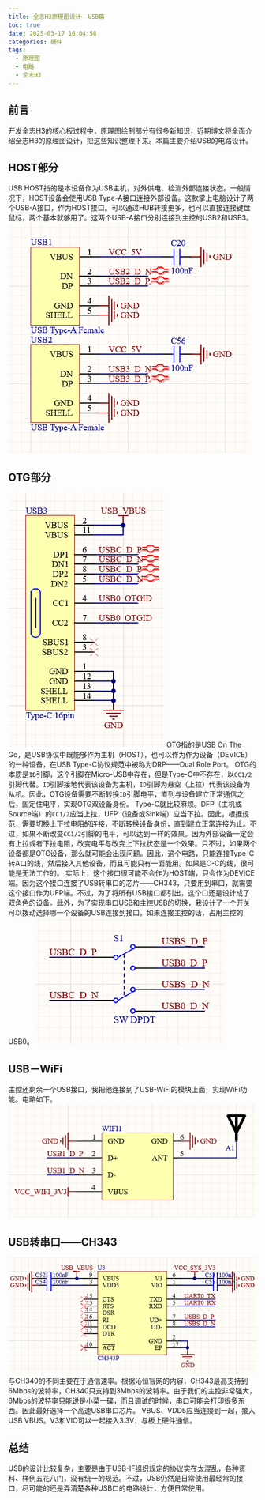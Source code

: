 ```yaml
---
title: 全志H3原理图设计——USB篇
toc: true
date: 2025-03-17 16:04:58
categories: 硬件
tags:
  - 原理图
  - 电路
  - 全志H3
---
```

## 前言
开发全志H3的核心板过程中，原理图绘制部分有很多新知识，近期博文将全面介绍全志H3的原理图设计，把这些知识整理下来。本篇主要介绍USB的电路设计。
<!-- more -->
## HOST部分
USB HOST指的是本设备作为USB主机，对外供电、检测外部连接状态。一般情况下，HOST设备会使用USB Type-A接口连接外部设备。这款掌上电脑设计了两个USB-A接口，作为HOST接口。可以通过HUB转接更多，也可以直接连接键盘鼠标，两个基本就够用了。这两个USB-A接口分别连接到主控的USB2和USB3。
![USBA-HOST电路](全志H3原理图设计——USB篇/image.png)
## OTG部分
![USB Type-C电路](全志H3原理图设计——USB篇/image-1.png)
OTG指的是USB On The Go，是USB协议中既能够作为主机（HOST），也可以作为作为设备（DEVICE）的一种设备，在USB Type-C协议规范中被称为DRP——Dual Role Port。
OTG的本质是`ID`引脚，这个引脚在Micro-USB中存在，但是Type-C中不存在，以`CC1/2`引脚代替。`ID`引脚接地代表该设备为主机，`ID`引脚为悬空（上拉）代表该设备为从机。因此，OTG设备需要不断转换`ID`引脚电平，直到与设备建立正常通信之后，固定住电平，实现OTG双设备身份。
Type-C就比较麻烦。DFP（主机或Source端）的`CC1/2`应当上拉，UFP（设备或Sink端）应当下拉。因此，根据规范，需要切换上下拉电阻的连接，不断转换设备身份，直到建立正常连接为止。不过，如果不断改变`CC1/2`引脚的电平，可以达到一样的效果。因为外部设备一定会有上拉或者下拉电阻，改变电平与改变上下拉状态是一个效果。只不过，如果两个设备都是OTG设备，那么就可能会出现问题。因此，这个电路，只能连接Type-C转A口的线，然后接入其他设备，而且可能只有一面能用。如果是C-C的线，很可能是无法工作的。
实际上，这个接口很可能不会作为HOST端，只会作为DEVICE端。因为这个接口连接了USB转串口的芯片——CH343，只要用到串口，就需要这个接口作为UFP端。不过，为了将所有USB接口都引出，这个口还是设计成了双角色的设备。此外，为了实现串口USB和主控USB的切换，我设计了一个开关可以拨动选择哪一个设备的USB连接到接口。如果连接主控的话，占用主控的USB0。
![Type-C数据脚切换](全志H3原理图设计——USB篇/image-2.png)
## USB－WiFi
主控还剩余一个USB接口，我把他连接到了USB-WiFi的模块上面，实现WiFi功能。电路如下。
![USB WiFi模块](全志H3原理图设计——USB篇/image-3.png)
## USB转串口——CH343
![USB转串口](全志H3原理图设计——USB篇/image-4.png)
与CH340的不同主要在于通信速率。根据沁恒官网的内容，CH343最高支持到6Mbps的波特率，CH340只支持到3Mbps的波特率。由于我们的主控非常强大，6Mbps的波特率只能说是小菜一碟，而且调试的时候，串口可能会打印很多东西。因此最好选择一个高速USB串口芯片。
VBUS、VDD5应当连接到一起，接入USB VBUS。V3和VIO可以一起接入3.3V，与板上硬件通信。
## 总结
USB的设计比较复杂，主要是由于USB-IF组织规定的协议实在太混乱，各种资料、样例五花八门，没有统一的规范。不过，USB仍然是日常使用最经常的接口，尽可能的还是弄清楚各种USB口的电路设计，方便日常使用。